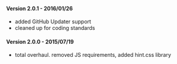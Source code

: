 
#### Version 2.0.1 - 2016/01/26
* added GitHub Updater support
* cleaned up for coding standards

#### Version 2.0.0 - 2015/07/19
* total overhaul. removed JS requirements, added hint.css library
